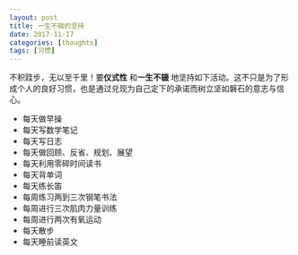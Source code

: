 ```yaml
---
layout: post
title: 一生不辍的坚持
date: 2017-11-17
categories: [thoughts]
tags: [习惯]
---
```


不积跬步，无以至千里！要**仪式性** 和**一生不辍** 地坚持如下活动。这不只是为了形成个人的良好习惯，也是通过兑现为自己定下的承诺而树立坚如磐石的意志与信心。

-   每天做早操
-   每天写数学笔记
-   每天写日志
-   每天做回顾、反省、规划、展望
-   每天利用零碎时间读书
-   每天背单词
-   每天练长笛
-   每周练习两到三次钢笔书法
-   每周进行三次肌肉力量训练
-   每周进行两次有氧运动
-   每天散步
-   每天睡前读英文
